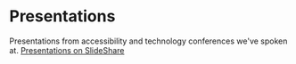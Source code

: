 # Presentations
Presentations from accessibility and technology conferences we've spoken at. [Presentations on SlideShare](https://www.slideshare.net/RossMullen2)
